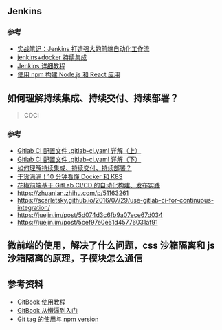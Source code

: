 ## Jenkins

>

### 参考

- [实战笔记：Jenkins 打造强大的前端自动化工作流](https://juejin.im/post/5ad1980e6fb9a028c42ea1be)
- [jenkins+docker 持续集成](https://juejin.im/post/5b6af759e51d451951138eb4)
- [Jenkins 详细教程](https://www.jianshu.com/p/5f671aca2b5a)
- [使用 npm 构建 Node.js 和 React 应用](https://www.jenkins.io/zh/doc/tutorials/build-a-node-js-and-react-app-with-npm/)

## 如何理解持续集成、持续交付、持续部署？

> CDCI

### 参考

- [Gitlab CI 配置文件 .gitlab-ci.yaml 详解（上）](https://cloud.tencent.com/developer/article/1376224)
- [Gitlab CI 配置文件 .gitlab-ci.yaml 详解（下）](https://www.debian.cn/archives/2540)
- [如何理解持续集成、持续交付、持续部署？](https://www.zhihu.com/question/23444990)
- [干货满满！10 分钟看懂 Docker 和 K8S](https://my.oschina.net/jamesview/blog/2994112)
- [花椒前端基于 GitLab CI/CD 的自动化构建、发布实践](https://zhuanlan.zhihu.com/p/69513606)
- https://zhuanlan.zhihu.com/p/51163261
- https://scarletsky.github.io/2016/07/29/use-gitlab-ci-for-continuous-integration/
- https://juejin.im/post/5d074d3c6fb9a07ece67d034
- https://juejin.im/post/5cef97e0e51d45776031af91

## 微前端的使用，解决了什么问题，css 沙箱隔离和 js 沙箱隔离的原理，子模块怎么通信

## 参考资料

- [GitBook 使用教程](https://www.jianshu.com/p/421cc442f06c)
- [GitBook 从懵逼到入门](https://blog.csdn.net/luckydarcy/article/details/81100704)
- [Git tag 的使用与 npm version](https://www.jianshu.com/p/9e64bdf1e8f9)
